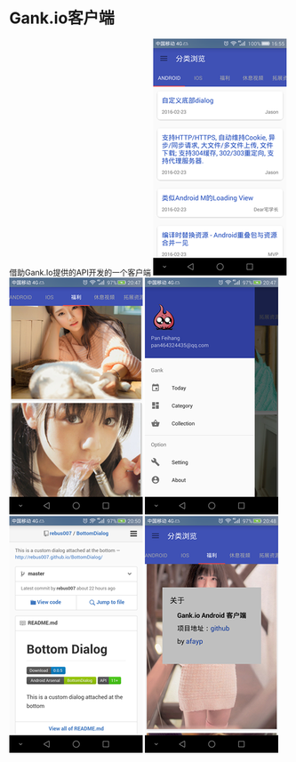 
# Gank.io客户端
借助Gank.Io提供的API开发的一个客户端
![](https://github.com/afayp/Gank/raw/master/screenshorts/s1.png)
![](https://github.com/afayp/Gank/raw/master/screenshorts/s2.png)
![](https://github.com/afayp/Gank/raw/master/screenshorts/s3.png)
![](https://github.com/afayp/Gank/raw/master/screenshorts/s4.png)
![](https://github.com/afayp/Gank/raw/master/screenshorts/s5.png)

